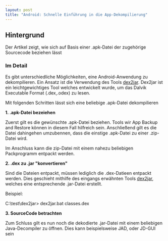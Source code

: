 ```yaml
---
layout: post
title: "Android: Schnelle Einführung in die App-Dekompilierung"
---
```




## Hintergrund

Der Artikel zeigt, wie sich auf Basis einer .apk-Datei der zugehörige Sourcecode beziehen lässt

### Im Detail

Es gibt unterschiedliche Möglichkeiten, eine Android-Anwendung zu dekompilieren.
Ein Ansatz ist die Verwendung des Tools <a href="https://code.google.com/p/dex2jar/">dex2jar</a>.
Dex2jar ist ein leichtgewichtiges Tool welches entwickelt wurde, um das Dalvik Executable Format (.dex,.odex) zu lesen.

Mit folgenden Schritten lässt sich eine beliebige .apk-Datei dekompilieren

<strong>1. .apk-Datei bezeiehen </strong>

Zuerst gilt es die gewünschte .apk-Datei beziehen. Tools wir App Backup and Restore können in diesem Fall hilfreich sein. Anschließend gilt es die Datei dahingehen umzubennen, dass die einstige .apk-Datei zu einer .zip-Datei wird.

Im Anschluss kann die zip-Datei mit einem nahezu beliebigen Packprogramm entpackt werden.


<strong>2. .dex zu .jar "konvertieren"  </strong>

Sind die Dateien entpackt, müssen lediglich die .dex-Datieen entpackt werden.
Dies geschieht mithilfe des eingangs erwähnten Tools <a href="https://code.google.com/p/dex2jar/">dex2jar</a>, welches eine entsprechende .jar-Datei erstellt.

Beispiel:

C:\test\dex2jar> dex2jar.bat classes.dex

<strong>3. SourceCode betrachten        </strong>

Zum Schluss gilt es nun noch die dekodierte .jar-Datei mit einem beliebigen Java-Decompiler zu öffnen. Dies kann beispielsweise JAD, oder JD-GUI sein

